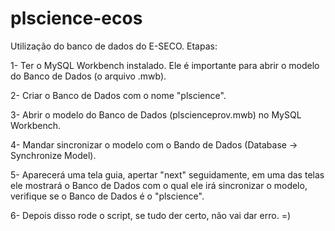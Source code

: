 plscience-ecos
==============

Utilização do banco de dados do E-SECO. Etapas:

1- Ter o MySQL Workbench instalado. Ele é importante para abrir o modelo do Banco de Dados (o arquivo .mwb).

2- Criar o Banco de Dados com o nome "plscience".

3- Abrir o modelo do Banco de Dados (plscienceprov.mwb) no MySQL Workbench.

4- Mandar sincronizar o modelo com o Bando de Dados (Database -> Synchronize Model).

5- Aparecerá uma tela guia, apertar "next" seguidamente, em uma das telas ele mostrará o Banco de Dados com o qual ele irá sincronizar o modelo, verifique se o Banco de Dados é o "plscience".

6- Depois disso rode o script, se tudo der certo, não vai dar erro. =)
